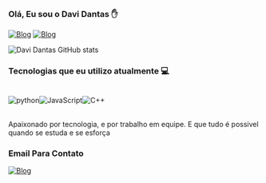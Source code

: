 ### Olá, Eu sou o Davi Dantas ✋

[![Blog](https://img.shields.io/badge/LinkedIn-0077B5?style=for-the-badge&logo=linkedin&logoColor=white)](https:\\www.linkedin.com/in/andavidantas/)
[![Blog](https://img.shields.io/badge/Instagram-E4405F?style=for-the-badge&logo=instagram&logoColor=white)](https:\\www.instagram.com/daviytd13)


![Davi Dantas GitHub stats](https://github-readme-stats.vercel.app/api?username=davidantas27&show_icons=true&theme=radical)


### Tecnologias que eu utilizo atualmente  💻 

<div style="display: inline_block" ><br/>
    <img Align="center" alt="python" src="https://img.shields.io/badge/Python-3776AB?style=for-the-badge&logo=python&logoColor=white" /><img Align="center" alt="JavaScript" src="https://img.shields.io/badge/JavaScript-F7DF1E?style=for-the-badge&logo=javascript&logoColor=black" /><img Align="center" alt="C++" src="https://img.shields.io/badge/C%2B%2B-00599C?style=for-the-badge&logo=c%2B%2B&logoColor=white" />
</div><br/>

Apaixonado por tecnologia, e por trabalho em equipe. E que tudo é possivel quando se estuda e se esforça

### Email Para Contato

[![Blog](https://img.shields.io/badge/Gmail-D14836?style=for-the-badge&logo=gmail&logoColor=white)](https://www.daviantonio939@gmail.com)
